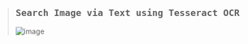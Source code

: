 >## `Search Image via Text using Tesseract OCR`
>
>![image](https://github.com/imvickykumar999/Flask-Image-Upload/assets/50515418/2b4e0716-57be-4426-8e10-2968890a6b86)

